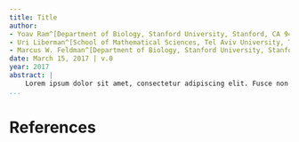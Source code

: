 ```yaml
---
title: Title
author:
- Yoav Ram^[Department of Biology, Stanford University, Stanford, CA 94305-5020, yoav@yoavram.com]
- Uri Liberman^[School of Mathematical Sciences, Tel Aviv University, Tel Aviv, Israel 69978, uril@tauex.tau.ac.il]
- Marcus W. Feldman^[Department of Biology, Stanford University, Stanford, CA 94305-5020, mfeldman@stanford.edu; Corresponding author]
date: March 15, 2017 | v.0
year: 2017
abstract: |
    Lorem ipsum dolor sit amet, consectetur adipiscing elit. Fusce non ex metus. Etiam tempor nisl at lorem facilisis, vel malesuada est mollis. Pellentesque nunc lacus, porttitor in mollis quis, pellentesque quis sem. Nunc consequat, elit vel tincidunt tincidunt, urna arcu efficitur turpis, ac mollis turpis velit vitae libero. Aenean mauris lacus, blandit a nulla a, scelerisque lobortis dolor. Etiam viverra, nibh vehicula vehicula congue, nisl dui mattis risus, quis convallis massa nisi quis elit. Maecenas gravida nunc nec dignissim consequat. Fusce scelerisque magna ut odio ullamcorper dapibus. Vivamus et dignissim nunc.
...
```


# References